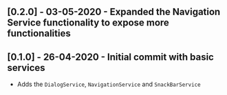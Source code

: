 ## [0.2.0] - 03-05-2020 - Expanded the Navigation Service functionality to expose more functionalities

## [0.1.0] - 26-04-2020 - Initial commit with basic services

* Adds the `DialogService`, `NavigationService` and `SnackBarService`
